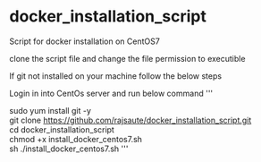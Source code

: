# docker_installation_script
Script for docker installation on CentOS7

clone the script file and change the file permission to executible

If git not installed on your machine follow the below steps

Login in into CentOs server and run below command
'''

sudo yum install git -y \
git clone https://github.com/rajsaute/docker_installation_script.git \
cd docker_installation_script\
chmod +x install_docker_centos7.sh \
sh ./install_docker_centos7.sh
'''
